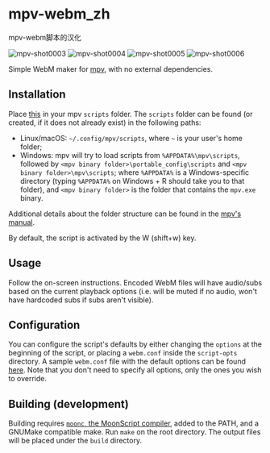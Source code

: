 # mpv-webm_zh
mpv-webm脚本的汉化

![mpv-shot0003](https://user-images.githubusercontent.com/84557113/197335716-6081a424-ad77-4d19-a84a-6947ded67849.jpg)
![mpv-shot0004](https://user-images.githubusercontent.com/84557113/197335723-9b43ed08-c7df-41dd-b5d1-ea2b7775ef92.jpg)
![mpv-shot0005](https://user-images.githubusercontent.com/84557113/197335726-6b83d37f-13c1-425f-a75b-473bc5529bdc.jpg)
![mpv-shot0006](https://user-images.githubusercontent.com/84557113/197335738-887bc540-de61-4b52-ae8b-da93e52a00e8.jpg)

Simple WebM maker for [mpv][mpv], with no external dependencies.

## Installation
Place [this](https://github.com/FinnRaze/mpv-webm_zh/releases/download/mpv-webm/webm.lua) in your mpv `scripts` folder. The `scripts` folder can be found (or created, if it does not already exist) in the following paths:
- Linux/macOS: `~/.config/mpv/scripts`, where `~` is your user's home folder;
- Windows: mpv will try to load scripts from `%APPDATA%\mpv\scripts`, followed by `<mpv binary folder>\portable_config\scripts` and `<mpv binary folder>\mpv\scripts`; where `%APPDATA%` is a Windows-specific directory (typing `%APPDATA%` on Windows + R should take you to that folder), and `<mpv binary folder>` is the folder that contains the `mpv.exe` binary.

Additional details about the folder structure can be found in the [mpv's manual][file locations].

By default, the script is activated by the W (shift+w) key.

## Usage
Follow the on-screen instructions. Encoded WebM files will have audio/subs based on the current playback options (i.e. will be muted if no audio, won't have hardcoded subs if subs aren't visible).

## Configuration
You can configure the script's defaults by either changing the `options` at the beginning of the script, or placing a `webm.conf` inside the `script-opts` directory. A sample `webm.conf` file with the default options can be found [here][conf]. Note that you don't need to specify all options, only the ones you wish to override.

## Building (development)
Building requires [`moonc`, the MoonScript compiler][moonscript], added to the PATH, and a GNUMake compatible make. Run `make` on the root directory. The output files will be placed under the `build` directory.

[build]: https://github.com/ekisu/mpv-webm/releases/download/latest/webm.lua
[file locations]: https://mpv.io/manual/master/#files
[conf]: https://github.com/ekisu/mpv-webm/releases/download/latest/webm.conf
[mpv]: http://mpv.io
[moonscript]: http://moonscript.org
